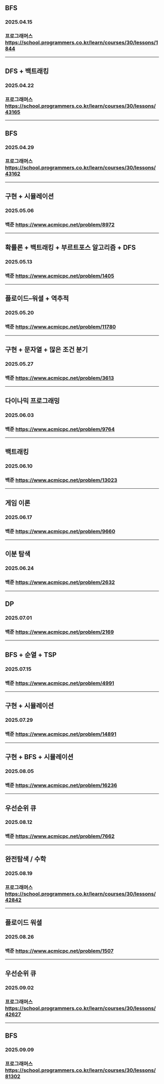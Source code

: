 ## BFS
### 2025.04.15
### 프로그래머스 https://school.programmers.co.kr/learn/courses/30/lessons/1844
---
## DFS + 백트래킹
### 2025.04.22
### 프로그래머스 https://school.programmers.co.kr/learn/courses/30/lessons/43165
---
## BFS
### 2025.04.29
### 프로그래머스 https://school.programmers.co.kr/learn/courses/30/lessons/43162
---
## 구현 + 시뮬레이션
### 2025.05.06
### 백준 https://www.acmicpc.net/problem/8972
---
## 확률론 + 백트래킹 + 부르트포스 알고리즘 + DFS
### 2025.05.13
### 백준 https://www.acmicpc.net/problem/1405
---
## 플로이드–워셜 + 역추적
### 2025.05.20
### 백준 https://www.acmicpc.net/problem/11780
---
## 구현 + 문자열 + 많은 조건 분기
### 2025.05.27
### 백준 https://www.acmicpc.net/problem/3613
---
## 다이나믹 프로그래밍
### 2025.06.03
### 백준 https://www.acmicpc.net/problem/9764
---
## 백트래킹
### 2025.06.10
### 백준 https://www.acmicpc.net/problem/13023
---
## 게임 이론
### 2025.06.17
### 백준 https://www.acmicpc.net/problem/9660
---
## 이분 탐색
### 2025.06.24
### 백준 https://www.acmicpc.net/problem/2632
---
## DP
### 2025.07.01
### 백준 https://www.acmicpc.net/problem/2169
---
## BFS + 순열 + TSP
### 2025.07.15
### 백준 https://www.acmicpc.net/problem/4991
---
## 구현 + 시뮬레이션
### 2025.07.29
### 백준 https://www.acmicpc.net/problem/14891
---
## 구현 + BFS + 시뮬레이션
### 2025.08.05
### 백준 https://www.acmicpc.net/problem/16236
---
## 우선순위 큐
### 2025.08.12
### 백준 https://www.acmicpc.net/problem/7662
---
## 완전탐색 / 수학
### 2025.08.19
### 프로그래머스 https://school.programmers.co.kr/learn/courses/30/lessons/42842
---
## 플로이드 워셜
### 2025.08.26
### 백준 https://www.acmicpc.net/problem/1507
---
## 우선순위 큐
### 2025.09.02
### 프로그래머스 https://school.programmers.co.kr/learn/courses/30/lessons/42627
---
## BFS
### 2025.09.09
### 프로그래머스 https://school.programmers.co.kr/learn/courses/30/lessons/81302
